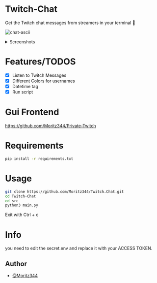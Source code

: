 # Twitch-Chat
Get the Twitch chat messages from streamers in your terminal 🧙

![chat-ascii](https://github.com/user-attachments/assets/2ea6eed5-1387-4881-84b6-5acaed06eb59)

</details>
<details>
<summary>Screenshots</summary>

![chat](https://github.com/user-attachments/assets/f173e468-3448-43a6-a1fc-0116f3bc9c03)

![chat-ascii](https://github.com/user-attachments/assets/8b5609c8-2c6e-4d7e-808a-f745faf2608c)


</details>

# Features/TODOS
- [x] Listen to Twitch Messages
- [x] Different Colors for usernames
- [x] Datetime tag
- [x] Run script 

# Gui Frontend
https://github.com/Moritz344/Private-Twitch

# Requirements
```bash
pip install -r requirements.txt
```

# Usage
```bash
git clone https://github.com/Moritz344/Twitch.Chat.git
cd Twitch-Chat
cd src
python3 main.py
```
Exit with Ctrl + c


# Info
you need to edit the secret.env and replace it with your ACCESS TOKEN.



## Author
- [@Moritz344](https://www.github.com/Moritz344)
